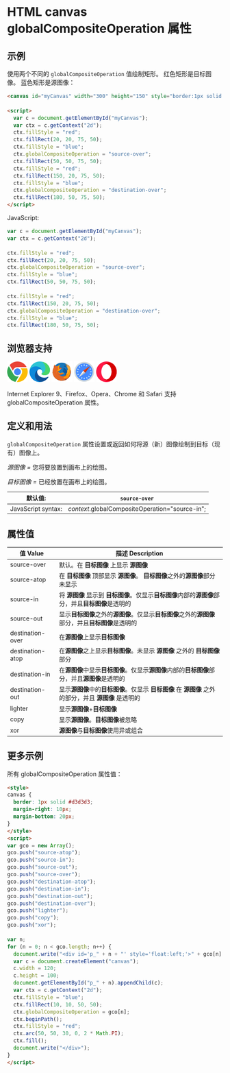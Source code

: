 HTML canvas globalCompositeOperation 属性
===

## 示例

使用两个不同的 `globalCompositeOperation` 值绘制矩形。 红色矩形是目标图像。 蓝色矩形是源图像：

```html idoc:preview:iframe
<canvas id="myCanvas" width="300" height="150" style="border:1px solid #d3d3d3;">您的浏览器不支持 HTML5 canvas 标签。</canvas>

<script>
  var c = document.getElementById("myCanvas");
  var ctx = c.getContext("2d");
  ctx.fillStyle = "red";
  ctx.fillRect(20, 20, 75, 50);
  ctx.fillStyle = "blue";
  ctx.globalCompositeOperation = "source-over";
  ctx.fillRect(50, 50, 75, 50);
  ctx.fillStyle = "red";
  ctx.fillRect(150, 20, 75, 50);
  ctx.fillStyle = "blue";
  ctx.globalCompositeOperation = "destination-over";
  ctx.fillRect(180, 50, 75, 50);
</script>
```

JavaScript:

```js
var c = document.getElementById("myCanvas");
var ctx = c.getContext("2d");

ctx.fillStyle = "red";
ctx.fillRect(20, 20, 75, 50);
ctx.globalCompositeOperation = "source-over";
ctx.fillStyle = "blue";
ctx.fillRect(50, 50, 75, 50);

ctx.fillStyle = "red";
ctx.fillRect(150, 20, 75, 50);
ctx.globalCompositeOperation = "destination-over";
ctx.fillStyle = "blue";
ctx.fillRect(180, 50, 75, 50);
```

## 浏览器支持

![chrome][1] ![edge][2] ![firefox][3] ![safari][4] ![opera][5]

Internet Explorer 9、Firefox、Opera、Chrome 和 Safari 支持 globalCompositeOperation 属性。

## 定义和用法

`globalCompositeOperation` 属性设置或返回如何将源（新）图像绘制到目标（现有）图像上。

*源图像 =* 您将要放置到画布上的绘图。

*目标图像 =* 已经放置在画布上的绘图。

| 默认值: | `source-over` |
| ------ | ------ |
| JavaScript syntax: | *context*.globalCompositeOperation="source-in"; |
<!--rehype:style=width: 100%; display: inline-table;-->

## 属性值

| 值 Value  | 描述 Description |
| ------ | ------ |
| source-over      | 默认。在 **目标图像** 上显示 **源图像** | 
| source-atop      | 在 **目标图像** 顶部显示 **源图像**。 **目标图像**之外的**源图像**部分未显示 | 
| source-in        | 将 **源图像** 显示到 **目标图像**。仅显示**目标图像**内部的**源图像**部分，并且**目标图像**是透明的 | 
| source-out       | 显示**目标图像**之外的**源图像**。仅显示**目标图像**之外的**源图像**部分，并且**目标图像**是透明的 | 
| destination-over | 在**源图像**上显示**目标图像** | 
| destination-atop | 在**源图像**之上显示**目标图像**。未显示 **源图像** 之外的 **目标图像** 部分 | 
| destination-in   | 在**源图像**中显示**目标图像**。仅显示**源图像**内部的**目标图像**部分，并且**源图像**是透明的 | 
| destination-out  | 显示**源图像**中的**目标图像**。仅显示 **目标图像** 在 **源图像** 之外的部分，并且 **源图像** 是透明的 | 
| lighter          | 显示**源图像**+**目标图像** | 
| copy             | 显示**源图像**。**目标图像**被忽略 | 
| xor              | **源图像**与**目标图像**使用异或组合 | 
<!--rehype:style=width: 100%; display: inline-table;-->



## 更多示例

所有 globalCompositeOperation 属性值：

```html idoc:preview:iframe
<style>
canvas {
  border: 1px solid #d3d3d3;
  margin-right: 10px;
  margin-bottom: 20px;
}
</style>
<script>
var gco = new Array();
gco.push("source-atop");
gco.push("source-in");
gco.push("source-out");
gco.push("source-over");
gco.push("destination-atop");
gco.push("destination-in");
gco.push("destination-out");
gco.push("destination-over");
gco.push("lighter");
gco.push("copy");
gco.push("xor");

var n;
for (n = 0; n < gco.length; n++) {
  document.write("<div id='p_" + n + "' style='float:left;'>" + gco[n] + ":<br>");
  var c = document.createElement("canvas");
  c.width = 120;
  c.height = 100;
  document.getElementById("p_" + n).appendChild(c);
  var ctx = c.getContext("2d");    
  ctx.fillStyle = "blue";
  ctx.fillRect(10, 10, 50, 50);
  ctx.globalCompositeOperation = gco[n];
  ctx.beginPath();
  ctx.fillStyle = "red";
  ctx.arc(50, 50, 30, 0, 2 * Math.PI);
  ctx.fill();
  document.write("</div>");
}
</script>
```

[1]: ../assets/chrome.svg
[2]: ../assets/edge.svg
[3]: ../assets/firefox.svg
[4]: ../assets/safari.svg
[5]: ../assets/opera.svg
